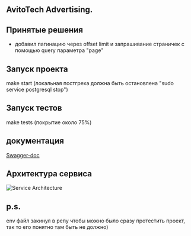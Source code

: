 ## AvitoTech Advertising.

## Принятые решения 
- добавил пагинацию через offset limit и запрашивание страничек с помощью query параметра "page"

## Запуск проекта 
make start (локальная постгреха должна быть остановлена "sudo service postgresql stop")

## Запуск тестов
make tests (покрытие около 75%)

## документация 
[Swagger-doc](http://localhost:9000/docs/index.html)

## Архитектура сервиса
![Service Architecture](https://github.com/Kostikans/AvitoTechAdvertising/raw/master/diagram.jpg)

## p.s.
env файл закинул в репу чтобы можно было сразу протестить проект, так то его понятно там быть не должно)